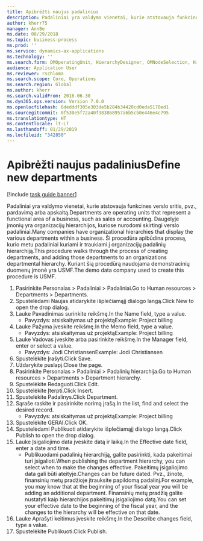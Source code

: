```yaml
---
title: Apibrėžti naujus padalinius
description: Padaliniai yra valdymo vienetai, kurie atstovauja funkcines verslo sritis, pvz., pardavimą arba apskaitą.
author: kherr75
manager: AnnBe
ms.date: 08/29/2018
ms.topic: business-process
ms.prod: ''
ms.service: dynamics-ax-applications
ms.technology: ''
ms.search.form: OMOperatingUnit, HierarchyDesigner, OMNodeSelection, HierarchyPublishAndCloseForm
audience: Application User
ms.reviewer: rschloma
ms.search.scope: Core, Operations
ms.search.region: Global
ms.author: kherr
ms.search.validFrom: 2016-06-30
ms.dyn365.ops.version: Version 7.0.0
ms.openlocfilehash: 6dedddf305e303de5b284b34420cd0eda5170ed1
ms.sourcegitcommit: 0f530e5f72a40f383868957a6b5cb0e446e4c795
ms.translationtype: HT
ms.contentlocale: lt-LT
ms.lasthandoff: 01/29/2019
ms.locfileid: "342850"
---
```

# <a name="define-new-departments"></a><span data-ttu-id="81fbe-103">Apibrėžti naujus padalinius</span><span class="sxs-lookup"><span data-stu-id="81fbe-103">Define new departments</span></span>

[!include [task guide banner](../../includes/task-guide-banner.md)]

<span data-ttu-id="81fbe-104">Padaliniai yra valdymo vienetai, kurie atstovauja funkcines verslo sritis, pvz., pardavimą arba apskaitą.</span><span class="sxs-lookup"><span data-stu-id="81fbe-104">Departments are operating units that represent a functional area of a business, such as sales or accounting.</span></span> <span data-ttu-id="81fbe-105">Daugelyje įmonių yra organizacijų hierarchijos, kuriose nurodomi skirtingi verslo padaliniai.</span><span class="sxs-lookup"><span data-stu-id="81fbe-105">Many companies have organizational hierarchies that display the various departments within a business.</span></span> <span data-ttu-id="81fbe-106">Ši procedūra apibūdina procesą, kurio metu padaliniai kuriami ir traukiami į organizacijų padalinių hierarchiją.</span><span class="sxs-lookup"><span data-stu-id="81fbe-106">This procedure walks through the process of creating departments, and adding those departments to an organizations departmental hierarchy.</span></span> <span data-ttu-id="81fbe-107">Kuriant šią procedūrą naudojama demonstracinių duomenų įmonė yra USMF.</span><span class="sxs-lookup"><span data-stu-id="81fbe-107">The demo data company used to create this procedure is USMF.</span></span>

1. <span data-ttu-id="81fbe-108">Pasirinkite Personalas > Padaliniai > Padaliniai.</span><span class="sxs-lookup"><span data-stu-id="81fbe-108">Go to Human resources > Departments > Departments.</span></span>
2. <span data-ttu-id="81fbe-109">Spustelėdami Naujas atidarykite išplečiamąjį dialogo langą.</span><span class="sxs-lookup"><span data-stu-id="81fbe-109">Click New to open the drop dialog.</span></span>
3. <span data-ttu-id="81fbe-110">Lauke Pavadinimas surinkite reikšmę.</span><span class="sxs-lookup"><span data-stu-id="81fbe-110">In the Name field, type a value.</span></span>
    * <span data-ttu-id="81fbe-111">Pavyzdys: atsiskaitymas už projektą</span><span class="sxs-lookup"><span data-stu-id="81fbe-111">Example: Project billing</span></span>  
4. <span data-ttu-id="81fbe-112">Lauke Pažyma įveskite reikšmę.</span><span class="sxs-lookup"><span data-stu-id="81fbe-112">In the Memo field, type a value.</span></span>
    * <span data-ttu-id="81fbe-113">Pavyzdys: atsiskaitymas už projektą</span><span class="sxs-lookup"><span data-stu-id="81fbe-113">Example: Project billing</span></span>  
5. <span data-ttu-id="81fbe-114">Lauke Vadovas įveskite arba pasirinkite reikšmę.</span><span class="sxs-lookup"><span data-stu-id="81fbe-114">In the Manager field, enter or select a value.</span></span>
    * <span data-ttu-id="81fbe-115">Pavyzdys: Jodi Christiansen</span><span class="sxs-lookup"><span data-stu-id="81fbe-115">Example: Jodi Christiansen</span></span>  
6. <span data-ttu-id="81fbe-116">Spustelėkite Įrašyti.</span><span class="sxs-lookup"><span data-stu-id="81fbe-116">Click Save.</span></span>
7. <span data-ttu-id="81fbe-117">Uždarykite puslapį.</span><span class="sxs-lookup"><span data-stu-id="81fbe-117">Close the page.</span></span>
8. <span data-ttu-id="81fbe-118">Pasirinkite Personalas > Padaliniai > Padalinių hierarchija.</span><span class="sxs-lookup"><span data-stu-id="81fbe-118">Go to Human resources > Departments > Department hierarchy.</span></span>
9. <span data-ttu-id="81fbe-119">Spustelėkite Redaguoti.</span><span class="sxs-lookup"><span data-stu-id="81fbe-119">Click Edit.</span></span>
10. <span data-ttu-id="81fbe-120">Spustelėkite Įterpti.</span><span class="sxs-lookup"><span data-stu-id="81fbe-120">Click Insert.</span></span>
11. <span data-ttu-id="81fbe-121">Spustelėkite Padalinys.</span><span class="sxs-lookup"><span data-stu-id="81fbe-121">Click Department.</span></span>
12. <span data-ttu-id="81fbe-122">Sąraše raskite ir pasirinkite norimą įrašą.</span><span class="sxs-lookup"><span data-stu-id="81fbe-122">In the list, find and select the desired record.</span></span>
    * <span data-ttu-id="81fbe-123">Pavyzdys: atsiskaitymas už projektą</span><span class="sxs-lookup"><span data-stu-id="81fbe-123">Example: Project billing</span></span>  
13. <span data-ttu-id="81fbe-124">Spustelėkite GERAI.</span><span class="sxs-lookup"><span data-stu-id="81fbe-124">Click OK.</span></span>
14. <span data-ttu-id="81fbe-125">Spustelėdami Publikuoti atidarykite išplečiamąjį dialogo langą.</span><span class="sxs-lookup"><span data-stu-id="81fbe-125">Click Publish to open the drop dialog.</span></span>
15. <span data-ttu-id="81fbe-126">Lauke Įsigaliojimo data įveskite datą ir laiką.</span><span class="sxs-lookup"><span data-stu-id="81fbe-126">In the Effective date field, enter a date and time.</span></span>
    * <span data-ttu-id="81fbe-127">Publikuodami padalinių hierarchiją, galite pasirinkti, kada pakeitimai turi įsigalioti.</span><span class="sxs-lookup"><span data-stu-id="81fbe-127">When publishing the department hierarchy, you can select when to make the changes effective.</span></span> <span data-ttu-id="81fbe-128">Pakeitimų įsigaliojimo data gali būti ateityje.</span><span class="sxs-lookup"><span data-stu-id="81fbe-128">Changes can be future dated.</span></span> <span data-ttu-id="81fbe-129">Pvz., žinote, finansinių metų pradžioje įtrauksite papildomą padalinį.</span><span class="sxs-lookup"><span data-stu-id="81fbe-129">For example, you may know that at the beginning of your fiscal year you will be adding an additional department.</span></span> <span data-ttu-id="81fbe-130">Finansinių metų pradžią galite nustatyti kaip hierarchijos pakeitimų įsigaliojimo datą.</span><span class="sxs-lookup"><span data-stu-id="81fbe-130">You can set your effective date to the beginning of the fiscal year, and the changes to the hierarchy will be effective on that date.</span></span>  
16. <span data-ttu-id="81fbe-131">Lauke Aprašyti keitimus įveskite reikšmę.</span><span class="sxs-lookup"><span data-stu-id="81fbe-131">In the Describe changes field, type a value.</span></span>
17. <span data-ttu-id="81fbe-132">Spustelėkite Publikuoti.</span><span class="sxs-lookup"><span data-stu-id="81fbe-132">Click Publish.</span></span>

